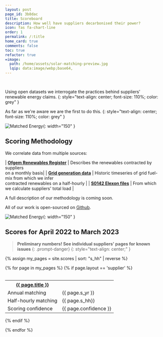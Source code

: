 ```yaml
---
layout: post
page_id: 3b8dac
title: Scoreboard
description: How well have suppliers decarbonised their power?
icon: fas fa-chart-line
order: 1
permalink: /:title
home_card: true
comments: false
toc: true
refactor: true
=image:
  path: /home/assets/solar-matching-preview.jpg
  lqip: data:image/webp;base64,
---
```


<br>

  Using open datasets we interrogate the practices behind suppliers' renewable energy claims.
{: style="text-align: center; font-size: 110%; color: grey" }

As far as we're aware we are the first to do this.
{: style="text-align: center; font-size: 110%; color: grey" }

![Matched Energy ](/assets/img/matched-logo-lines-small.png){: width="150" }

## Scoring Methodology

We correlate data from multiple sources:

| [**Ofgem Renewables Register**](https://renewablesandchp.ofgem.gov.uk)                          | Describes the renewables contracted by suppliers<br>on a monthly basis|
| [**Grid generation data**](https://www.nationalgrideso.com/data-portal/historic-generation-mix) | Historic timeseries of grid fuel-mix from which we infer<br>contracted renewables on a half-hourly |
| [**S0142 Elexon files**](https://bmrs.elexon.co.uk/api-documentation)                           | From which we calculate suppliers' total load                                  |


A full description of our methodology is coming soon.

All of our work is open-sourced on [Github](https://github.com/matched-energy/scores).

![Matched Energy ](/assets/img/matched-logo-lines-small.png){: width="150" }

## Scores for April 2022 to March 2023

> **Preliminary numbers! See individual suppliers' pages for known issues**
{: .prompt-danger}
{: style="text-align: center;" }

{% assign my_pages = site.scores | sort: "s_hh" | reverse %}
<table>
{% for page in my_pages %}
  {% if page.layout == 'supplier' %}
    <table>
      <tr>
        <th>
          <a href="{{ page.url | remove: ".html" }}">
            {{ page.title }}
          </a>
        </th>
        <th></th>
      </tr>
      <tr>
        <td>Annual matching </td>
        <td>{{ page.s_yr }}</td>
      </tr>
      <tr>
        <td>Half-hourly matching </td>
        <td>{{ page.s_hh}}</td>
      </tr>
      <tr>
        <td>Scoring confidence </td>
        <td>{{ page.confidence }}</td>
      </tr>
    </table>
  {% endif %}

{% endfor %}
